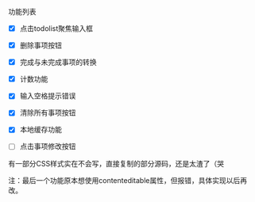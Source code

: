 功能列表
- [x] 点击todolist聚焦输入框
- [x] 删除事项按钮
- [x] 完成与未完成事项的转换
- [x] 计数功能
- [x] 输入空格提示错误
- [x] 清除所有事项按钮
- [x] 本地缓存功能
- [ ] 点击事项修改按钮


有一部分CSS样式实在不会写，直接复制的部分源码，还是太渣了（哭

注：最后一个功能原本想使用contenteditable属性，但报错，具体实现以后再改。